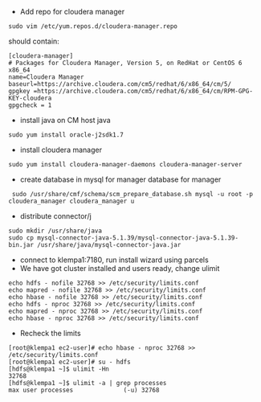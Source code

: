 * Add repo for cloudera manager
```
sudo vim /etc/yum.repos.d/cloudera-manager.repo
```
should contain:
```
[cloudera-manager]
# Packages for Cloudera Manager, Version 5, on RedHat or CentOS 6 x86_64           	  
name=Cloudera Manager
baseurl=https://archive.cloudera.com/cm5/redhat/6/x86_64/cm/5/
gpgkey =https://archive.cloudera.com/cm5/redhat/6/x86_64/cm/RPM-GPG-KEY-cloudera    
gpgcheck = 1
```
* install java on CM host
java
```
sudo yum install oracle-j2sdk1.7
```
* install cloudera manager
```
sudo yum install cloudera-manager-daemons cloudera-manager-server
```
* create database in mysql for manager
database for manager
```
 sudo /usr/share/cmf/schema/scm_prepare_database.sh mysql -u root -p cloudera_manager cloudera_manager u
```
* distribute connector/j
```
sudo mkdir /usr/share/java
sudo cp mysql-connector-java-5.1.39/mysql-connector-java-5.1.39-bin.jar /usr/share/java/mysql-connector-java.jar
```
* connect to klempa1:7180, run install wizard using parcels
* We have got cluster installed and users ready, change ulimit
```
echo hdfs - nofile 32768 >> /etc/security/limits.conf
echo mapred - nofile 32768 >> /etc/security/limits.conf
echo hbase - nofile 32768 >> /etc/security/limits.conf
echo hdfs - nproc 32768 >> /etc/security/limits.conf
echo mapred - nproc 32768 >> /etc/security/limits.conf
echo hbase - nproc 32768 >> /etc/security/limits.conf
```
* Recheck the limits
```
[root@klempa1 ec2-user]# echo hbase - nproc 32768 >> /etc/security/limits.conf
[root@klempa1 ec2-user]# su - hdfs
[hdfs@klempa1 ~]$ ulimit -Hn
32768
[hdfs@klempa1 ~]$ ulimit -a | grep processes
max user processes              (-u) 32768
```